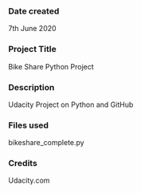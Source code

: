 ### Date created
7th June 2020

### Project Title
Bike Share Python Project

### Description
Udacity Project on Python and GitHub

### Files used
bikeshare_complete.py

### Credits
Udacity.com
